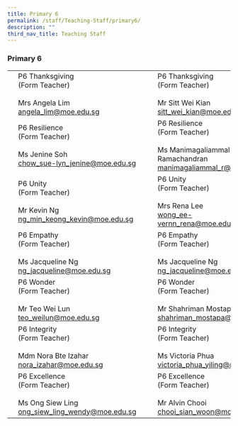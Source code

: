 ```yaml
---
title: Primary 6
permalink: /staff/Teaching-Staff/primary6/
description: ""
third_nav_title: Teaching Staff
---
```

### Primary 6


|  	|  	|  	|  	|  	|
|---	|---	|---	|---	|---	|
| 	| P6 Thanksgiving<br>(Form Teacher)<br><br>Mrs Angela Lim<br>angela_lim@moe.edu.sg 	|   	|  	| P6 Thanksgiving<br>(Form Teacher)<br><br>Mr Sitt Wei Kian<br>sitt_wei_kian@moe.edu.sg 	|
| 	| P6 Resilience<br>(Form Teacher)<br><br>Ms Jenine Soh<br>chow_sue-lyn_jenine@moe.edu.sg 	|   	| 	| P6 Resilience<br>(Form Teacher)<br><br>Ms Manimagaliammal d/o Ramachandran<br>manimagaliammal_r@moe.edu.sg 	|
| | P6 Unity<br>(Form Teacher)<br><br>Mr Kevin Ng<br>ng_min_keong_kevin@moe.edu.sg 	|   	| 	| P6 Unity<br>(Form Teacher)<br><br>Mrs Rena Lee<br>wong_ee-vernn_rena@moe.edu.sg 	|
| 	| P6 Empathy<br>(Form Teacher)<br><br>Ms Jacqueline Ng<br>ng_jacqueline@moe.edu.sg 	|   	|  	|   P6 Empathy<br>(Form Teacher)<br><br>Ms Jacqueline Ng<br>ng_jacqueline@moe.edu.sg 	|
| 	| P6 Wonder<br>(Form Teacher)<br><br>Mr Teo Wei Lun<br>teo_weilun@moe.edu.sg 	|   	|  	| P6 Wonder<br>(Form Teacher)<br><br>Mr Shahriman Mostapa<br>shahriman_mostapa@moe.edu.sg  	|
| | P6 Integrity<br>(Form Teacher)<br><br>Mdm Nora Bte Izahar<br>nora_izahar@moe.edu.sg 	|   	| 	| P6 Integrity<br>(Form Teacher)<br><br>Ms Victoria Phua<br>victoria_phua_yiling@moe.edu.sg 	|
| | P6 Excellence<br>(Form Teacher)<br><br>Ms Ong Siew Ling<br>ong_siew_ling_wendy@moe.edu.sg 	|   	| 	| P6 Excellence<br>(Form Teacher)<br><br>Mr Alvin Chooi<br>chooi_sian_woon@moe.edu.sg   	|